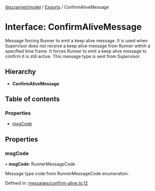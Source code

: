 [@scramjet/model](../README.md) / [Exports](../modules.md) / ConfirmAliveMessage

# Interface: ConfirmAliveMessage

Message forcing Runner to emit a keep alive message.
It is used when Supervisor does not receive a keep alive message from Runner withih a specified time frame.
It forces Runner to emit a keep alive message to confirm it is still active.
This message type is sent from Supervisor.

## Hierarchy

* **ConfirmAliveMessage**

## Table of contents

### Properties

- [msgCode](confirmalivemessage.md#msgcode)

## Properties

### msgCode

• **msgCode**: RunnerMessageCode

Message type code from RunnerMessageCode enumeration.

Defined in: [messages/confirm-alive.ts:12](https://github.com/scramjet-cloud-platform/scramjet-csi-dev/blob/e4cc8a9/src/model/messages/confirm-alive.ts#L12)
